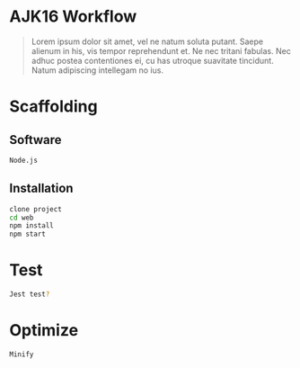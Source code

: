 # AJK16 Workflow

> Lorem ipsum dolor sit amet, vel ne natum soluta putant. Saepe alienum in his, vis tempor reprehendunt et. Ne nec tritani fabulas. Nec adhuc postea contentiones ei, cu has utroque suavitate tincidunt. Natum adipiscing intellegam no ius.

# Scaffolding

## Software
```sh
Node.js
```

## Installation
```sh
clone project
cd web
npm install
npm start
```

# Test

```sh
Jest test?
```

# Optimize

```sh
Minify
```
